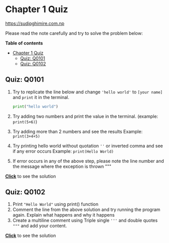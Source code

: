
# Chapter 1 Quiz
https://sudipghimire.com.np

Please read the note carefully and try to solve the problem below:

**Table of contents**
- [Chapter 1 Quiz](#chapter-1-quiz)
  - [Quiz: Q0101](#quiz-q0101)
  - [Quiz: Q0102](#quiz-q0102)

## Quiz: Q0101
1. Try to replicate the line below and change  `'hello world'` to `[your name]` and `print` it in the terminal.
    ```python
    print("hello world")
    ```

2. Try adding two numbers and print the value in the terminal. (example: `print(5+6)`)
2. Try adding more than 2 numbers and see the results
    Example: `print(3+4+5)`
3. Try printing hello world without quotation `''` or inverted comma and see if any error  occurs
    Example: `print(Hello World)`

4. If error occurs in any of the above step, please note the line number and the message where the exception is thrown
"""

**[Click](solution/q0101.py)** to see the solution


## Quiz: Q0102
1. Print `"Hello World"` using print() function
2. Comment the line from the above solution and try running the program again. Explain what happens and why it happens
3. Create a multiline comment using Triple single `'''` and double quotes `"""` and add your content.

**[Click](solution/q0102.py)** to see the solution
